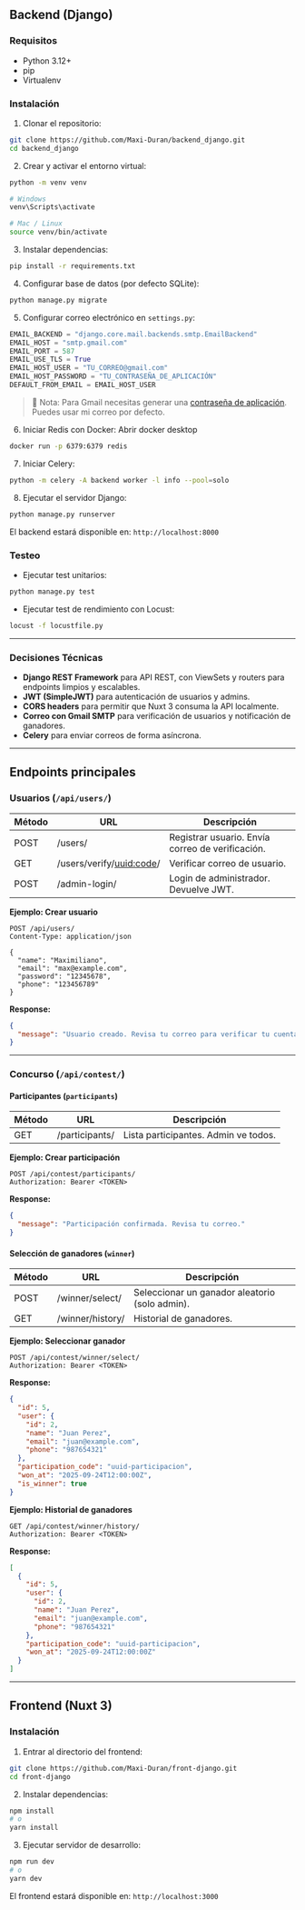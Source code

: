 
## Backend (Django)

### Requisitos

* Python 3.12+
* pip
* Virtualenv

### Instalación

1. Clonar el repositorio:

```bash
git clone https://github.com/Maxi-Duran/backend_django.git
cd backend_django
```

2. Crear y activar el entorno virtual:

```bash
python -m venv venv

# Windows
venv\Scripts\activate

# Mac / Linux
source venv/bin/activate
```

3. Instalar dependencias:

```bash
pip install -r requirements.txt
```

4. Configurar base de datos (por defecto SQLite):

```bash
python manage.py migrate
```

5. Configurar correo electrónico en `settings.py`:

```python
EMAIL_BACKEND = "django.core.mail.backends.smtp.EmailBackend"
EMAIL_HOST = "smtp.gmail.com"
EMAIL_PORT = 587
EMAIL_USE_TLS = True
EMAIL_HOST_USER = "TU_CORREO@gmail.com"
EMAIL_HOST_PASSWORD = "TU_CONTRASEÑA_DE_APLICACIÓN"
DEFAULT_FROM_EMAIL = EMAIL_HOST_USER
```

> 🔹 Nota: Para Gmail necesitas generar una [contraseña de aplicación](https://support.google.com/accounts/answer/185833?hl=es).
> Puedes usar mi correo por defecto.

6. Iniciar Redis con Docker:
Abrir docker desktop
```bash
docker run -p 6379:6379 redis
```

7. Iniciar Celery:

```bash
python -m celery -A backend worker -l info --pool=solo
```

8. Ejecutar el servidor Django:

```bash
python manage.py runserver
```

El backend estará disponible en: `http://localhost:8000`


### Testeo

* Ejecutar test unitarios:

```bash
python manage.py test
```

* Ejecutar test de rendimiento con Locust:

```bash
locust -f locustfile.py
```

---

### Decisiones Técnicas

* **Django REST Framework** para API REST, con ViewSets y routers para endpoints limpios y escalables.
* **JWT (SimpleJWT)** para autenticación de usuarios y admins.
* **CORS headers** para permitir que Nuxt 3 consuma la API localmente.
* **Correo con Gmail SMTP** para verificación de usuarios y notificación de ganadores.
* **Celery** para enviar correos de forma asíncrona.

---

## Endpoints principales

### Usuarios (`/api/users/`)

| Método | URL                                    | Descripción                                      |
| ------ | -------------------------------------- | ------------------------------------------------ |
| POST   | /users/                                | Registrar usuario. Envía correo de verificación. |
| GET    | /users/verify/[uuid\:code](uuid:code)/ | Verificar correo de usuario.                     |
| POST   | /admin-login/                          | Login de administrador. Devuelve JWT.            |

**Ejemplo: Crear usuario**

```http
POST /api/users/
Content-Type: application/json

{
  "name": "Maximiliano",
  "email": "max@example.com",
  "password": "12345678",
  "phone": "123456789"
}
```

**Response:**

```json
{
  "message": "Usuario creado. Revisa tu correo para verificar tu cuenta."
}
```

---

### Concurso (`/api/contest/`)

#### Participantes (`participants`)

| Método | URL            | Descripción                                        |
| ------ | -------------- | -------------------------------------------------- |
| GET    | /participants/ | Lista participantes. Admin ve todos.               |

**Ejemplo: Crear participación**

```http
POST /api/contest/participants/
Authorization: Bearer <TOKEN>
```

**Response:**

```json
{
  "message": "Participación confirmada. Revisa tu correo."
}
```

#### Selección de ganadores (`winner`)

| Método | URL              | Descripción                                    |
| ------ | ---------------- | ---------------------------------------------- |
| POST   | /winner/select/  | Seleccionar un ganador aleatorio (solo admin). |
| GET    | /winner/history/ | Historial de ganadores.                        |

**Ejemplo: Seleccionar ganador**

```http
POST /api/contest/winner/select/
Authorization: Bearer <TOKEN>
```

**Response:**

```json
{
  "id": 5,
  "user": {
    "id": 2,
    "name": "Juan Perez",
    "email": "juan@example.com",
    "phone": "987654321"
  },
  "participation_code": "uuid-participacion",
  "won_at": "2025-09-24T12:00:00Z",
  "is_winner": true
}
```

**Ejemplo: Historial de ganadores**

```http
GET /api/contest/winner/history/
Authorization: Bearer <TOKEN>
```

**Response:**

```json
[
  {
    "id": 5,
    "user": {
      "id": 2,
      "name": "Juan Perez",
      "email": "juan@example.com",
      "phone": "987654321"
    },
    "participation_code": "uuid-participacion",
    "won_at": "2025-09-24T12:00:00Z"
  }
]
```

---

## Frontend (Nuxt 3)

### Instalación

1. Entrar al directorio del frontend:

```bash
git clone https://github.com/Maxi-Duran/front-django.git
cd front-django
```

2. Instalar dependencias:

```bash
npm install
# o
yarn install
```

3. Ejecutar servidor de desarrollo:

```bash
npm run dev
# o
yarn dev
```

El frontend estará disponible en: `http://localhost:3000`
